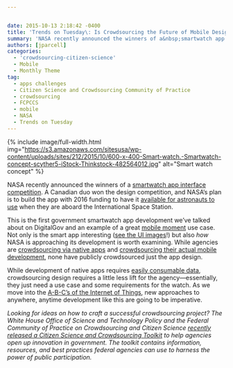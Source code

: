 ```yaml
---


date: 2015-10-13 2:18:42 -0400
title: 'Trends on Tuesday\: Is Crowdsourcing the Future of Mobile Design and Development?'
summary: 'NASA recently announced the winners of a&nbsp;smartwatch app interface competition. A Canadian duo won the design competition, and NASA’s plan is to build the app with 2016 funding to have it available for astronauts to use when they are aboard the International Space Station. This is the first government smartwatch app development we&rsquo;ve talked about'
authors: [jparcell]
categories:
  - 'crowdsourcing-citizen-science'
  - Mobile
  - Monthly Theme
tag:
  - apps challenges
  - Citizen Science and Crowdsourcing Community of Practice
  - crowdsourcing
  - FCPCCS
  - mobile
  - NASA
  - Trends on Tuesday
---
```



{% include image/full-width.html img="https://s3.amazonaws.com/sitesusa/wp-content/uploads/sites/212/2015/10/600-x-400-Smart-watch.-Smartwatch-concept-scyther5-iStock-Thinkstock-482564012.jpg" alt="Smart watch concept" %} 

NASA recently announced the winners of a [smartwatch app interface competition](http://fedscoop.com/nasa-names-winner-in-smartwatch-app-design-contest). A Canadian duo won the design competition, and NASA’s  plan is to build the app with 2016 funding to have it [available for astronauts to use](https://www.freelancer.com/contest/NASA-Challenge-Astronaut-Smartwatch-App-Interface-Design-261634.html) when they are aboard the International Space Station.

This is the first government smartwatch app development we’ve talked about on DigitalGov and an example of a great [mobile moment](https://www.WHATEVER/2015/10/07/is-your-agency-winning-its-mobile-moments/) use case. Not only is the smart app interesting ([see the UI images](https://www.freelancer.com/contest/NASA-Challenge-Astronaut-Smartwatch-App-Interface-Design-261634-byentry-6597765.html)!) but also _how_ NASA is approaching its development is worth examining. While agencies are [crowdsourcing via native apps](https://www.WHATEVER/2014/12/22/how-six-agencies-are-crowdsourcing-with-mobile-apps/) and [crowdsourcing their actual mobile development](https://www.WHATEVER/2015/08/13/nist-hosts-reference-data-challenge-to-create-mobile-apps/), none have publicly crowdsourced just the app design.

While development of native apps requires [easily consumable data](https://www.WHATEVER/2015/09/30/the-data-briefing-connecting-the-data-dots-nasas-nyspacetag-app/), crowdsourcing design requires a little less lift for the agency—essentially, they just need a use case and some requirements for the watch. As we move into the [A-B-C’s  of the Internet of Things](https://www.WHATEVER/tag/internet-of-things/), new approaches to anywhere, anytime development like this are going to be imperative.

_Looking for ideas on how to craft a successful crowdsourcing project? The White House Office of Science and Technology Policy and the Federal Community of Practice on Crowdsourcing and Citizen Science [recently released a Citizen Science and Crowdsourcing Toolkit](https://www.WHATEVER/2015/09/30/how-ostp-crowdsourced-a-crowdsourcing-toolkit/) to help agencies open up innovation in government. The toolkit contains information, resources, and best practices federal agencies can use to harness the power of public participation._